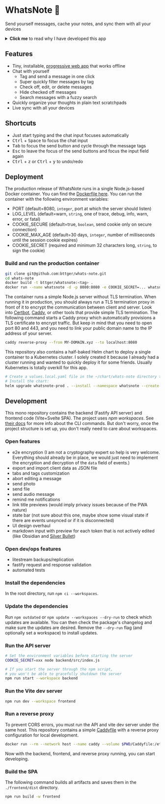 # WhatsNote 📝

Send yourself messages, cache your notes, and sync them with all your devices

<details>
<summary><b>Click me</b> to read why I have developed this app</summary>

**Background story**

So many people I know send themselves (or friends) messages on WhatsApp as a way to quickly write something down. I do the same for many years with a group in which I am the only member. I love it because messages are synced, you can search them, and you don't need to care about any structure - just send anything super quick.

Unfortunately, the WhatsApp approach is not perfect. You always have to find the right chat first and messages can't be easily marked as _done_ or categorized. Also, WhatsApp or other messengers can be quite distracting. Examples are when you open the web client during work because you want to search for a message and are then confronted with new messages from friends, or when you compose a longer message while brainstorming and then receive messages.

WhatsNote focuses on the use case of sending, tagging and checking off messages quickly and distraction-free. In addition, the scratchpads make it easy to collect ideas and organize thoughts.

</details>

## Features

- Tiny, installable, [progressive web app](https://developer.mozilla.org/en-US/docs/Web/Progressive_web_apps) that works offline
- Chat with yourself
  - Tag and send a message in one click
  - Super quickly filter messages by tag
  - Check off, edit, or delete messages
  - Hide checked off messages
  - Search messages with a fuzzy search
- Quickly organize your thoughts in plain text scratchpads
- Live sync with all your devices

## Shortcuts

- Just start typing and the chat input focuses automatically
- <kbd>Ctrl</kbd> + <kbd>Space</kbd> to focus the chat input
- <kbd>Tab</kbd> to focus the send button and cycle through the message tags
- <kbd>Esc</kbd> to leave the focus of the send buttons and focus the input field again
- <kbd>Ctrl</kbd> + <kbd>z</kbd> or <kbd>Ctrl</kbd> + <kbd>y</kbd> to undo/redo

## Deployment

The production release of WhatsNote runs in a single Node.js-based Docker container. You can find the [Dockerfile here](./Dockerfile). You can run the container with the following environment variables:

- PORT (default=8080, `integer`, port at which the server should listen)
- LOG_LEVEL (default=warn, `string`, one of trace, debug, info, warn, error, or fatal)
- COOKIE_SECURE (default=true, `boolean`, send cookie only on secure connection)
- COOKIE_MAX_AGE (default=30 days, `integer`, number of milliseconds until the session cookie expires)
- COOKIE_SECRET (required and minimum 32 characters long, `string`, to sign the cookie)

### Build and run the production container

```bash
git clone git@github.com:bttger/whats-note.git
cd whats-note
docker build -t bttger/whatsnote:<tag> .
docker run --name whatsnote -d -p 8080:8080 -e COOKIE_SECRET=... whatsnote
```

The container runs a simple Node.js server without TLS termination. When running it in production, you should always run a TLS termination proxy in front of it to encrypt the communication between client and server. Look into [Certbot](https://certbot.eff.org/), [Caddy](https://caddyserver.com/docs/getting-started), or other tools that provide simple TLS termination. The following command starts a Caddy proxy which automatically provisions a TLS certificate to encrypt traffic. But keep in mind that you need to open port 80 and 443, and you need to link your public domain name to the IP address of your server.

```bash
caddy reverse-proxy --from MY-DOMAIN.xyz --to localhost:8080
```

This repository also contains a half-baked Helm chart to deploy a single container to a Kubernetes cluster. I solely created it because I already had a cluster running and wanted to quickly deploy it for some friends. Usually Kubernetes is totally overkill for this app.

```bash
# Create a values.local.yaml file in the ~/chart/whats-note directory to save the cookie.secret value
# Install the chart:
helm upgrade whatsnote-prod . --install --namespace whatsnote --create-namespace --atomic --timeout 2m -f ./values.local.yaml
```

## Development

This mono repository contains the backend (Fastify API server) and frontend code (Vite+Svelte SPA). The project uses _npm workspaces_. See [their docs](https://docs.npmjs.com/cli/v8/using-npm/workspaces) for more info about the CLI commands. But don't worry, once the project structure is set up, you don't really need to care about workspaces.

### Open features

- e2e encryption (I am not a cryptography expert so help is very welcome. Everything should already be in place, we would just need to implement the encryption and decryption of the `data` field of events.)
- export and import client data as JSON file
- tabs and tags customization
- abort editing a message
- send photo
- send file
- send audio message
- remind me notifications
- link title previews (would imply privacy issues because of the PWA nature)
- state bar (not sure about this one, maybe show some visual state if there are events unsynced or if it is disconnected)
- UI design overhaul
- markdown input with preview for each token that is not actively edited (like Obsidian and [Silver Bullet](https://github.com/silverbulletmd/silverbullet))

### Open dev/ops features

- litestream backups/replication
- fastify request and response validation
- automated tests

### Install the dependencies

In the root directory, run `npm ci --workspaces`.

### Update the dependencies

Run `npm outdated` or `npm update --workspaces --dry-run` to check which updates are available. You can then check the package's changelog and make sure the updates are desired. Remove the `--dry-run` flag (and optionally set a workspace) to install updates.

### Run the API server

```bash
# Set the environment variables before starting the server
COOKIE_SECRET=xxx node backend/src/index.js

# If you start the server through the npm script,
# you won't be able to gracefully shutdown the server
npm run start --workspace backend
```

### Run the Vite dev server

```bash
npm run dev --workspace frontend
```

### Run a reverse proxy

To prevent CORS errors, you must run the API and vite dev server under the same host. This repository contains a simple [Caddyfile](Caddyfile) with a reverse proxy configuration for local development.

```bash
docker run --rm --network host --name caddy --volume $PWD/Caddyfile:/etc/caddy/Caddyfile:ro caddy
```

Now with the backend, frontend, and reverse proxy running, you can start developing.

### Build the SPA

The following command builds all artifacts and saves them in the `./frontend/dist` directory.

```bash
npm run build -w frontend
```
